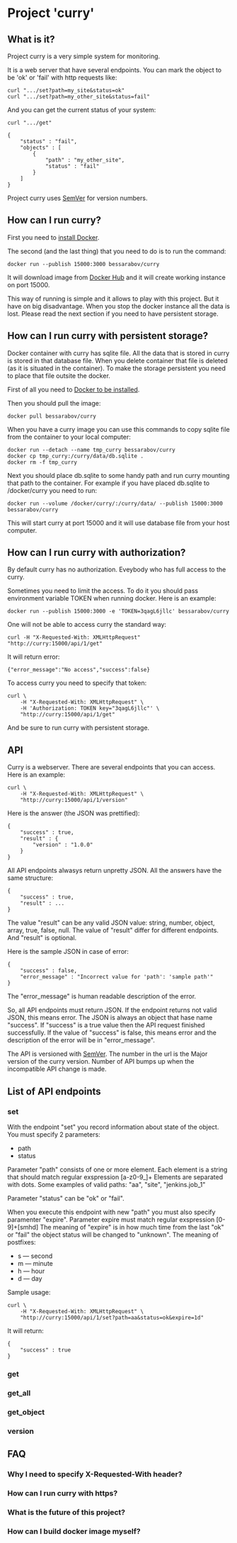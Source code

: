 # Project 'curry'

## What is it?

Project curry is a very simple system for monitoring.

It is a web server that have several endpoints. You can mark the object to be
'ok' or 'fail' with http requests like:

    curl ".../set?path=my_site&status=ok"
    curl ".../set?path=my_other_site&status=fail"

And you can get the current status of your system:

    curl ".../get"

    {
        "status" : "fail",
        "objects" : [
            {
                "path" : "my_other_site",
                "status" : "fail"
            }
        ]
    }

Project curry uses [SemVer](http://semver.org/) for version numbers.

## How can I run curry?

First you need to [install Docker](https://docs.docker.com/installation/).

The second (and the last thing) that you need to do is to run the command:

    docker run --publish 15000:3000 bessarabov/curry

It will download image from [Docker Hub](https://registry.hub.docker.com/u/bessarabov/curry/)
and it will create working instance on port 15000.

This way of running is simple and it allows to play with this project. But
it have on big disadvantage. When you stop the docker instance all the data
is lost. Please read the next section if you need to have persistent storage.

## How can I run curry with persistent storage?

Docker container with curry has sqlite file. All the data that is stored in
curry is stored in that database file. When you delete container that file
is deleted (as it is situated in the container). To make the storage
persistent you need to place that file outsite the docker.

First of all you need to [Docker to be installed](https://docs.docker.com/installation/).

Then you should pull the image:

    docker pull bessarabov/curry

When you have a curry image you can use this commands to copy sqlite file
from the container to your local computer:

    docker run --detach --name tmp_curry bessarabov/curry
    docker cp tmp_curry:/curry/data/db.sqlite .
    docker rm -f tmp_curry

Next you should place db.sqlite to some handy path and run curry mounting
that path to the container. For example if you have placed db.sqlite to
/docker/curry you need to run:

    docker run --volume /docker/curry/:/curry/data/ --publish 15000:3000 bessarabov/curry

This will start curry at port 15000 and it will use database file from your
host computer.

## How can I run curry with authorization?

By default curry has no authorization. Eveybody who has full access to the
curry.

Sometimes you need to limit the access. To do it you should pass environment
variable TOKEN when running docker. Here is an example:

    docker run --publish 15000:3000 -e 'TOKEN=3qagL6jllc' bessarabov/curry

One will not be able to access curry the standard way:

    curl -H "X-Requested-With: XMLHttpRequest" "http://curry:15000/api/1/get"

It will return error:

    {"error_message":"No access","success":false}

To access curry you need to specify that token:

    curl \
        -H "X-Requested-With: XMLHttpRequest" \
        -H 'Authorization: TOKEN key="3qagL6jllc"' \
        "http://curry:15000/api/1/get"

And be sure to run curry with persistent storage.

## API

Curry is a webserver. There are several endpoints that you can access. Here
is an example:

    curl \
        -H "X-Requested-With: XMLHttpRequest" \
        "http://curry:15000/api/1/version"

Here is the answer (the JSON was prettified):

    {
        "success" : true,
        "result" : {
            "version" : "1.0.0"
        }
    }

All API endpoints alwasys return unpretty JSON. All the answers have the same
structure:

    {
        "success" : true,
        "result" : ...
    }

The value "result" can be any valid JSON value: string, number, object,
array, true, false, null. The value of "result" differ for different
endpoints. And "result" is optional.

Here is the sample JSON in case of error:

    {
        "success" : false,
        "error_message" : "Incorrect value for 'path': 'sample path'"
    }

The "error_message" is human readable description of the error.

So, all API endpoints must return JSON. If the endpoint returns not valid
JSON, this means error. The JSON is always an object that hase name
"success". If "success" is a true value then the API request finished
successfully. If the value of "success" is false, this means error and the
description of the error will be in "error_message".

The API is versioned with [SemVer](http://semver.org/). The number in the url
is the Major version of the curry version. Number of API bumps up when the
incompatible API change is made.

## List of API endpoints

### set

With the endpoint "set" you record information about state of the object. You
must specify 2 parameters:

 * path
 * status

Parameter "path" consists of one or more element. Each element is a string
that should match regular exspression [a-z0-9_]+ Elements are separated with
dots. Some examples of valid paths: "aa", "site", "jenkins.job_1"

Parameter "status" can be "ok" or "fail".

When you execute this endpoint with new "path" you must also specify
paramenter "expire". Parameter expire must match regular exspression
[0-9]+[smhd] The meaning of "expire" is in how much time from the last "ok"
or "fail" the object status will be changed to "unknown". The meaning of
postfixes:

 * s — second
 * m — minute
 * h — hour
 * d — day

Sample usage:

    curl \
        -H "X-Requested-With: XMLHttpRequest" \
        "http://curry:15000/api/1/set?path=aa&status=ok&expire=1d"

It will return:

    {
        "success" : true
    }

### get

### get_all

### get_object

### version

## FAQ

### Why I need to specify X-Requested-With header?

### How can I run curry with https?

### What is the future of this project?

### How can I build docker image myself?
